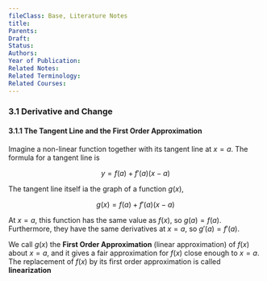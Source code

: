 ```yaml
---
fileClass: Base, Literature Notes
title: 
Parents: 
Draft: 
Status: 
Authors: 
Year of Publication: 
Related Notes: 
Related Terminology: 
Related Courses: 
---
```

### 3.1 Derivative and Change
#### 3.1.1 The Tangent Line and the First Order Approximation
Imagine a non-linear function together with its tangent line at $x=a$. The formula for a tangent line is 

$$
y=f(a)+f'(a)(x-a)
$$

The tangent line itself ia the graph of a function $g(x)$,

$$
g(x)=f(a)+f'(a)(x-a)
$$

At $x=a$, this function has the same value as $f(x)$, so $g(a)=f(a)$. Furthermore, they have the same derivatives at $x=a$, so $g'(a)=f'(a)$. 

We call $g(x)$ the **First Order Approximation** (linear approximation) of $f(x)$ about $x=a$, and it gives a fair approximation for $f(x)$ close enough to $x=a$. The replacement of $f(x)$ by its first order approximation is called **linearization**


